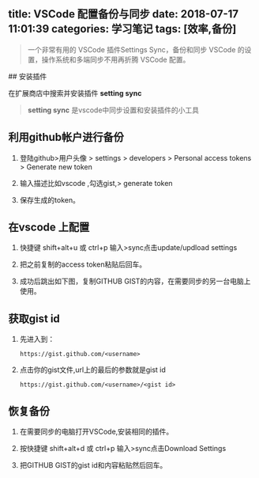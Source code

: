 title: VSCode 配置备份与同步
date: 2018-07-17 11:01:39
categories: 学习笔记
tags: [效率,备份]
---
<blockquote class="blockquote-center">一个非常有用的 VSCode 插件Settings Sync，备份和同步 VSCode 的设置，操作系统和多端同步不用再折腾 VSCode 配置。</blockquote>
<!--more-->
## 安装插件

在扩展商店中搜索并安装插件 **setting sync** 
> **setting sync** 是vscode中同步设置和安装插件的小工具


## 利用github帐户进行备份

1. 登陆github>用户头像 > settings > developers > Personal access tokens > Generate new token

2. 输入描述比如vscode ,勾选gist,> generate token

3. 保存生成的token。

## 在vscode 上配置

1. 快捷键 shift+alt+u 或 ctrl+p 输入>sync点击update/updload settings

2. 把之前复制的access token粘贴后回车。

3. 成功后跳出如下图，复制GITHUB GIST的内容，在需要同步的另一台电脑上使用。

## 获取gist id

1. 先进入到： 

    `https://gist.github.com/<username> `

2. 点击你的gist文件,url上的最后的参数就是gist id

   `https://gist.github.com/<username>/<gist id>`

## 恢复备份

1. 在需要同步的电脑打开VSCode,安装相同的插件。

2. 按快捷键 shift+alt+d 或 ctrl+p 输入>sync点击Download Settings

3. 把GITHUB GIST的gist id和内容粘贴然后回车。